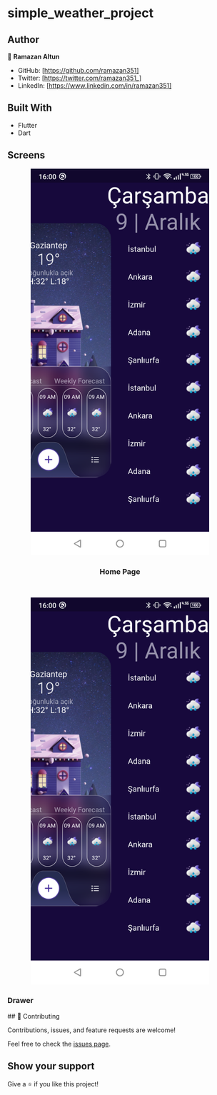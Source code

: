 # simple_weather_project

## Author

👤 **Ramazan Altun**

- GitHub: [https://github.com/ramazan351]
- Twitter: [https://twitter.com/ramazan351_]
- LinkedIn: [https://www.linkedin.com/in/ramazan351]

## Built With

- Flutter
- Dart
## Screens
<p align= "center" >
  <img width ="400"
       src = "https://github.com/ramazan351/simple_weather_app/blob/master/assets/ss/Screenshot_20220928-160017.png" alt ="">
<br>
  <h3 align = "center"> Home Page </h3>
</p>

<br>
<p align= "center" >
  <img width= "400"
       src = "https://github.com/ramazan351/simple_weather_app/blob/master/assets/ss/Screenshot_20220928-160017.png" alt ="">
       
<br>
  <h3 style=" align = "center"; color:#17093C; "> Drawer </h3>
</p>   
## 🤝 Contributing

Contributions, issues, and feature requests are welcome!

Feel free to check the [issues page](https://github.com/ramazan351/simple_weather_app/issues).

## Show your support

Give a ⭐️ if you like this project!